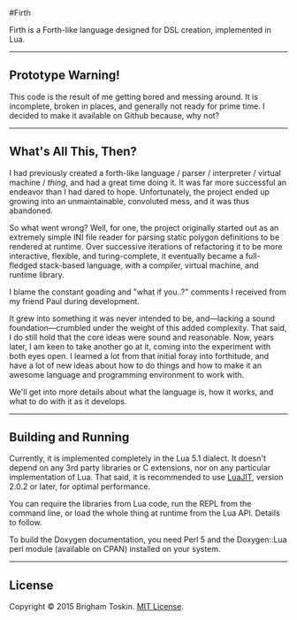 #Firth

Firth is a Forth-like language designed for DSL creation, implemented in Lua.

----
## Prototype Warning!
This code is the result of me getting bored and messing around. It is incomplete,
broken in places, and generally not ready for prime time. I decided to make it
available on Github because, why not?

----
## What's All This, Then?
I had previously created a forth-like language / parser / interpreter / virtual
machine / _thing_, and had a great time doing it. It was far more successful an
endeavor than I had dared to hope. Unfortunately, the project ended up growing
into an unmaintainable, convoluted mess, and it was thus abandoned.

So what went wrong? Well, for one, the project originally started out as an
extremely simple INI file reader for parsing static polygon definitions to be
rendered at runtime. Over successive iterations of refactoring it to be more
interactive, flexible, and turing-complete, it eventually became a full-fledged
stack-based language, with a compiler, virtual machine, and runtime library.

I blame the constant goading and "what if you..?" comments I received from my
friend Paul during development.

It grew into something it was never intended to be, and—lacking a sound
foundation—crumbled under the weight of this added complexity. That said, I do
still hold that the core ideas were sound and reasonable. Now, years later, I
am keen to take another go at it, coming into the experiment with both eyes open.
I learned a lot from that initial foray into forthitude, and have a lot of new
ideas about how to do things and how to make it an awesome language and
programming environment to work with.

We'll get into more details about what the language is, how it works, and what
to do with it as it develops.

----
## Building and Running
Currently, it is implemented completely in the Lua 5.1 dialect. It doesn't
depend on any 3rd party libraries or C extensions, nor on any particular
implementation of Lua. That said, it is recommended to use [LuaJIT](http://luajit.org/),
version 2.0.2 or later, for optimal performance.

You can require the libraries from Lua code, run the REPL from the command line,
or load the whole thing at runtime from the Lua API. Details to follow.

To build the Doxygen documentation, you need Perl 5 and the Doxygen::Lua
perl module (available on CPAN) installed on your system.

----
## License
Copyright © 2015 Brigham Toskin.
[MIT License](https://github.com/IonoclastBrigham/firth/blob/master/LICENSE).